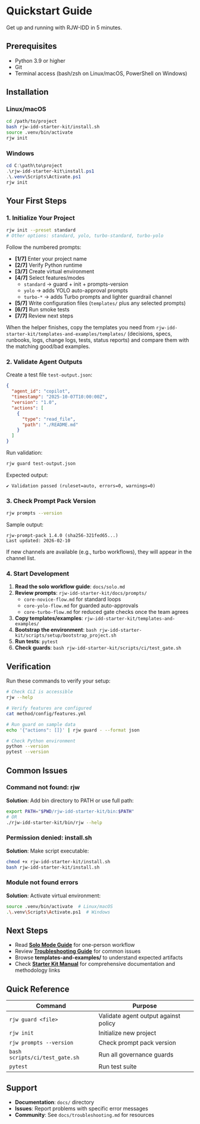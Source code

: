 # Quickstart Guide

Get up and running with RJW-IDD in 5 minutes.

## Prerequisites

- Python 3.9 or higher
- Git
- Terminal access (bash/zsh on Linux/macOS, PowerShell on Windows)

## Installation

### Linux/macOS

```bash
cd /path/to/project
bash rjw-idd-starter-kit/install.sh
source .venv/bin/activate
rjw init
```

### Windows

```powershell
cd C:\path\to\project
.\rjw-idd-starter-kit\install.ps1
.\.venv\Scripts\Activate.ps1
rjw init
```

## Your First Steps

### 1. Initialize Your Project

```bash
rjw init --preset standard
# Other options: standard, yolo, turbo-standard, turbo-yolo
```

Follow the numbered prompts:
- **[1/7]** Enter your project name
- **[2/7]** Verify Python runtime
- **[3/7]** Create virtual environment
- **[4/7]** Select features/modes  
  - `standard` → guard + init + prompts-version  
  - `yolo` → adds YOLO auto-approval prompts  
  - `turbo-*` → adds Turbo prompts and lighter guardrail channel
- **[5/7]** Write configuration files (`templates/` plus any selected prompts)
- **[6/7]** Run smoke tests
- **[7/7]** Review next steps

When the helper finishes, copy the templates you need from
`rjw-idd-starter-kit/templates-and-examples/templates/` (decisions, specs,
runbooks, logs, change logs, tests, status reports) and compare them with the
matching good/bad examples.

### 2. Validate Agent Outputs

Create a test file `test-output.json`:

```json
{
  "agent_id": "copilot",
  "timestamp": "2025-10-07T10:00:00Z",
  "version": "1.0",
  "actions": [
    {
      "type": "read_file",
      "path": "./README.md"
    }
  ]
}
```

Run validation:

```bash
rjw guard test-output.json
```

Expected output:
```
✔ Validation passed (ruleset=auto, errors=0, warnings=0)
```

### 3. Check Prompt Pack Version

```bash
rjw prompts --version
```

Sample output:
```
rjw-prompt-pack 1.4.0 (sha256-321fed65...)
Last updated: 2026-02-10
```
If new channels are available (e.g., turbo workflows), they will appear in the
channel list.

### 4. Start Development

1. **Read the solo workflow guide**: `docs/solo.md`
2. **Review prompts**: `rjw-idd-starter-kit/docs/prompts/`  
   - `core-novice-flow.md` for standard loops  
   - `core-yolo-flow.md` for guarded auto-approvals  
   - `core-turbo-flow.md` for reduced gate checks once the team agrees
3. **Copy templates/examples**: `rjw-idd-starter-kit/templates-and-examples/`
4. **Bootstrap the environment**: `bash rjw-idd-starter-kit/scripts/setup/bootstrap_project.sh`
5. **Run tests**: `pytest`
6. **Check guards**: `bash rjw-idd-starter-kit/scripts/ci/test_gate.sh`

## Verification

Run these commands to verify your setup:

```bash
# Check CLI is accessible
rjw --help

# Verify features are configured
cat method/config/features.yml

# Run guard on sample data
echo '{"actions": []}' | rjw guard - --format json

# Check Python environment
python --version
pytest --version
```

## Common Issues

### Command not found: rjw

**Solution**: Add bin directory to PATH or use full path:

```bash
export PATH="$PWD/rjw-idd-starter-kit/bin:$PATH"
# OR
./rjw-idd-starter-kit/bin/rjw --help
```

### Permission denied: install.sh

**Solution**: Make script executable:

```bash
chmod +x rjw-idd-starter-kit/install.sh
bash rjw-idd-starter-kit/install.sh
```

### Module not found errors

**Solution**: Activate virtual environment:

```bash
source .venv/bin/activate  # Linux/macOS
.\.venv\Scripts\Activate.ps1  # Windows
```

## Next Steps

- Read **[Solo Mode Guide](solo.md)** for one-person workflow
- Review **[Troubleshooting Guide](troubleshooting.md)** for common issues
- Browse **templates-and-examples/** to understand expected artifacts
- Check **[Starter Kit Manual](../manual/starter-kit-manual.md)** for comprehensive documentation and methodology links

## Quick Reference

| Command | Purpose |
|---------|---------|
| `rjw guard <file>` | Validate agent output against policy |
| `rjw init` | Initialize new project |
| `rjw prompts --version` | Check prompt pack version |
| `bash scripts/ci/test_gate.sh` | Run all governance guards |
| `pytest` | Run test suite |

## Support

- **Documentation**: `docs/` directory
- **Issues**: Report problems with specific error messages
- **Community**: See `docs/troubleshooting.md` for resources
